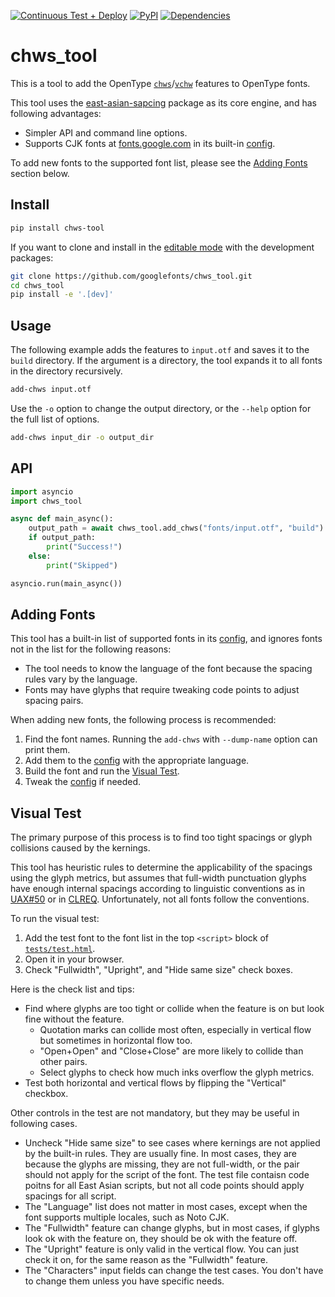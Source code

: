 [![Continuous Test + Deploy](https://github.com/googlefonts/chws_tool/actions/workflows/ci.yml/badge.svg)](https://github.com/googlefonts/chws_tool/actions/workflows/ci.yml)
[![PyPI](https://img.shields.io/pypi/v/chws-tool.svg)](https://pypi.org/project/chws-tool/)
[![Dependencies](https://badgen.net/github/dependabot/googlefonts/chws_tool)](https://github.com/googlefonts/chws_tool/network/updates)

# chws_tool

This is a tool to add the OpenType [`chws`]/[`vchw`] features to OpenType fonts.

This tool uses the [east-asian-sapcing] package as its core engine,
and has following advantages:
* Simpler API and command line options.
* Supports CJK fonts at [fonts.google.com] in its built-in [config].

To add new fonts to the supported font list,
please see the [Adding Fonts] section below.

[east-asian-sapcing]: https://github.com/kojiishi/east_asian_spacing
[`chws`]: https://docs.microsoft.com/en-us/typography/opentype/spec/features_ae#tag-chws
[`vchw`]: https://docs.microsoft.com/en-us/typography/opentype/spec/features_uz#tag-vchw
[fonts.google.com]: https://fonts.google.com/

## Install

```sh
pip install chws-tool
```
If you want to clone and install
in the [editable mode] with the development packages:
```sh
git clone https://github.com/googlefonts/chws_tool.git
cd chws_tool
pip install -e '.[dev]'
```

[editable mode]: https://pip.pypa.io/en/stable/cli/pip_install/#install-editable

## Usage

The following example adds the features to `input.otf`
and saves it to the `build` directory.
If the argument is a directory,
the tool expands it to all fonts in the directory recursively.
```sh
add-chws input.otf
```
Use the `-o` option to change the output directory,
or the `--help` option for the full list of options.
```sh
add-chws input_dir -o output_dir
```

## API

```python
import asyncio
import chws_tool

async def main_async():
    output_path = await chws_tool.add_chws("fonts/input.otf", "build")
    if output_path:
        print("Success!")
    else:
        print("Skipped")

asyncio.run(main_async())
```

## Adding Fonts
[adding fonts]: #adding-fonts

This tool has a built-in list of supported fonts in its [config],
and ignores fonts not in the list for the following reasons:
* The tool needs to know the language of the font
  because the spacing rules vary by the language.
* Fonts may have glyphs
  that require tweaking code points to adjust spacing pairs.

When adding new fonts, the following process is recommended:

1. Find the font names.
   Running the `add-chws` with `--dump-name` option can print them.
2. Add them to the [config] with the appropriate language.
3. Build the font and run the [Visual Test].
4. Tweak the [config] if needed.

[config]: src/chws_tool/config.py

## Visual Test
[Visual Test]: #visual-test

The primary purpose of this process is to find
too tight spacings or glyph collisions caused by the kernings.

This tool has heuristic rules to determine
the applicability of the spacings using the glyph metrics,
but assumes that full-width punctuation glyphs have enough internal spacings
according to linguistic conventions
as in [UAX#50](http://unicode.org/reports/tr50/#vertical_alternates)
or in [CLREQ](https://w3c.github.io/clreq/#h-punctuation_adjustment_space).
Unfortunately, not all fonts follow the conventions.

To run the visual test:

1. Add the test font to the font list
   in the top `<script>` block of [`tests/test.html`](tests/test.html).
2. Open it in your browser.
3. Check "Fullwidth", "Upright", and "Hide same size" check boxes.

Here is the check list and tips:

* Find where glyphs are too tight or collide
  when the feature is on but look fine without the feature.
  - Quotation marks can collide most often,
    especially in vertical flow but sometimes in horizontal flow too.
  - "Open+Open" and "Close+Close" are more likely to collide than other pairs.
  - Select glyphs to check how much inks overflow the glyph metrics.
* Test both horizontal and vertical flows
  by flipping the "Vertical" checkbox.

Other controls in the test are not mandatory,
but they may be useful in following cases.

* Uncheck "Hide same size" to see cases where kernings are not applied
  by the built-in rules.
  They are usually fine.
  In most cases, they are because the glyphs are missing,
  they are not full-width,
  or the pair should not apply for the script of the font.
  The test file contaisn code poitns for all East Asian scripts,
  but not all code points should apply spacings for all script.
* The "Language" list does not matter in most cases,
  except when the font supports multiple locales,
  such as Noto CJK.
* The "Fullwidth" feature can change glyphs,
  but in most cases,
  if glyphs look ok with the feature on,
  they should be ok with the feature off.
* The "Upright" feature is only valid in the vertical flow.
  You can just check it on,
  for the same reason as the "Fullwidth" feature.
* The "Characters" input fields can change the test cases.
  You don't have to change them unless you have specific needs.
